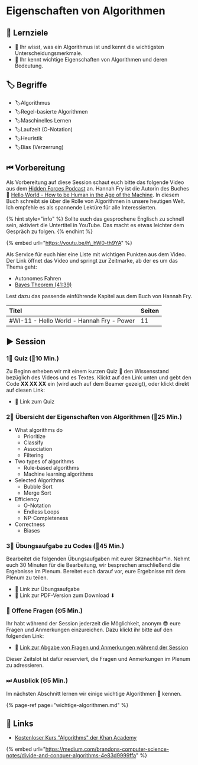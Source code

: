 # Eigenschaften von Algorithmen

## 🎯 Lernziele

* 🎯 Ihr wisst, was ein Algorithmus ist und kennt die wichtigsten Unterscheidungsmerkmale.
* 🎯 Ihr kennt wichtige Eigenschaften von Algorithmen und deren Bedeutung.

## 🏷 Begriffe

* 🏷Algorithmus
* 🏷Regel-basierte Algorithmen
* 🏷Maschinelles Lernen
* 🏷Laufzeit \(O-Notation\)
* 🏷Heuristik
* 🏷Bias \(Verzerrung\)

## ⏮ Vorbereitung

Als Vorbereitung auf diese Session schaut euch bitte das folgende Video aus dem [Hidden Forces Podcast](https://www.hiddenforces.io/podcasts) an. Hannah Fry ist die Autorin des Buches 📕 [Hello World - How to be Human in the Age of the Machine](https://www.amazon.de/Hello-World-How-Human-Machine/dp/0857525255). In diesem Buch schreibt sie über die Rolle von Algorithmen in unsere heutigen Welt. Ich empfehle es als spannende Lektüre für alle Interessierten.

{% hint style="info" %}
Sollte euch das gesprochene Englisch zu schnell sein, aktiviert die Untertitel in YouTube. Das macht es etwas leichter dem Gespräch zu folgen.
{% endhint %}

{% embed url="https://youtu.be/h\_hW0-th9YA" %}

Als Service für euch hier eine Liste mit wichtigen Punkten aus dem Video. Der Link öffnet das Video und springt zur Zeitmarke, ab der es um das Thema geht:

* Autonomes Fahren
* [Bayes Theorem \(41:39\)](https://youtu.be/h_hW0-th9YA?t=2499)

Lest dazu das passende einführende Kapitel aus dem Buch von Hannah Fry.

| Titel | Seiten |
| :--- | :--- |
| \#WI-11 - Hello World - Hannah Fry - Power  | 11 |

## ▶ Session

### 1⃣ Quiz \(⏲10 Min.\)

Zu Beginn erheben wir mit einem kurzen Quiz 🥇 den Wissensstand bezüglich des Videos und es Textes. Klickt auf den Link unten und gebt den Code **XX XX XX** ein \(wird auch auf dem Beamer gezeigt\), oder klickt direkt auf diesen Link:

* 🔗 Link zum Quiz

### 2⃣ Übersicht der Eigenschaften von Algorithmen \(⏲25 Min.\)

* What algorithms do
  * Prioritize
  * Classify
  * Association
  * Filtering 
* Two types of algorithms
  * Rule-based algorithms
  * Machine learning algorithms 
* Selected Algorithms
  * Bubble Sort
  * Merge Sort 
* Efficiency
  * O-Notation
  * Endless Loops
  * NP-Completeness 
* Correctness
  * Biases

### 3⃣ Übungsaufgabe zu Codes \(⏲45 Min.\)

Bearbeitet die folgenden Übungsaufgaben mit eurer Sitznachbar\*in. Nehmt euch 30 Minuten für die Bearbeitung, wir besprechen anschließend die Ergebnisse im Plenum. Bereitet euch darauf vor, eure Ergebnisse mit dem Plenum zu teilen.

* 🔗 Link zur Übungsaufgabe
* 🔗 Link zur PDF-Version zum Download ⬇

### 🔁 Offene Fragen \(⏲5 Min.\)

Ihr habt während der Session jederzeit die Möglichkeit, anonym 😎 eure Fragen und Anmerkungen einzureichen. Dazu klickt ihr bitte auf den folgenden Link:

* 🔗 [Link zur Abgabe von Fragen und Anmerkungen während der Session](https://www.menti.com/5c40972b)

Dieser Zeitslot ist dafür reserviert, die Fragen und Anmerkungen im Plenum zu adressieren.

### ⏭ Ausblick \(⏲5 Min.\)

Im nächsten Abschnitt lernen wir einige wichtige Algorithmen 👾 kennen.

{% page-ref page="wichtige-algorithmen.md" %}

## 🔗 Links

* [Kostenloser Kurs "Algorithms" der Khan Academy](https://www.khanacademy.org/computing/computer-science/algorithms)

{% embed url="https://medium.com/brandons-computer-science-notes/divide-and-conquer-algorithms-4e83d9999ffa" %}

